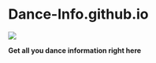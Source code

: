 # Dance-Info.github.io
![](https://comps.canstockphoto.com/ballerina-silhouette-drawing_csp51883292.jpg)

**Get all you dance information right here**

